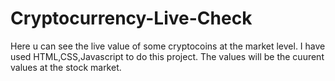 # Cryptocurrency-Live-Check
Here u can see the live value of some cryptocoins at the market level.
I have used HTML,CSS,Javascript to do this project.
The values will be the cuurent values at the stock market.
